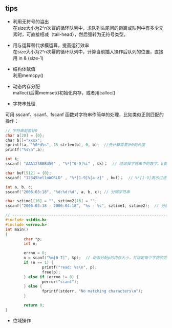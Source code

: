 ## tips

* 利用无符号的溢出  
在size大小为2^n次幂的循环队列中，求队列头尾间的距离或队列中有多少元素时，可直接相减（tail-head），然后强转为无符号类型。 
* 用与运算替代求模运算，提高运行效率  
在size大小为2^n次幂的循环队列中，计算当前插入操作后队列的位置，直接用 in & (size-1)  

* 结构体赋值  
利用memcpy()  

* 动态内存分配  
malloc()后需memset()初始化内存，或者用calloc()  

* 字符串处理 

可用 sscanf、scanf、fscanf 函数对字符串作简单的处理，比如类似正则匹配的操作：  
```c
// 字符串前面补0
char a[20] = {0};
char b[]="xxxx";
sprintf(a, "%0*d%s", 15-strlen(b), 0, b);  //先计算需要补0的长度
printf("%s\n",a);

int k;
sscanf( "AAA123BBB456" , "%*[^0-9]%i" , &k)；  // 过滤掉字符串中的数字。k要取地址，执行后，k=123

char buf[512] = {0};
sscanf( "12345helloWORLD" , "%*[1-9]%[a-z]" , buf)；  // %*[1-9]表示过滤掉数字1-9，然后取小写字符串给buf，buf 为 hello

int a, b, c;
sscanf("2006:03:18", "%d:%d:%d", a, b, c); // 分隔字符串

char sztime1[16] = "", sztime2[16] = "";
sscanf("2006:03:18 - 2006:04:18", "%s - %s", sztime1, sztime2);  // 分隔字符串

// --------------------------------------------------------------------------------
#include <stdio.h>
#include <errno.h>
int main()
{
        char *p;
        int n;

        errno = 0;
        n = scanf("%m[0-7]", &p);  // 动态分配p的内存大小，并指定每个字符的范围只能是字符0~7
        if (n == 1) {
                printf("read: %s\n", p);
                free(p);
        } else if (errno != 0) {
                perror("scanf");
        } else {
                fprintf(stderr, "No matching characters\n");
        }

        return 0;
}
```

* 位域操作  
